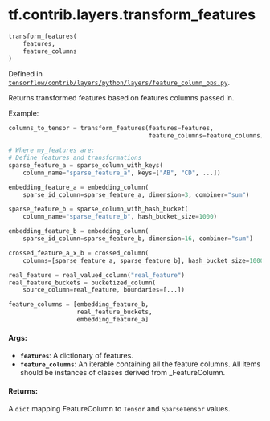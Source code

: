 <div itemscope itemtype="http://developers.google.com/ReferenceObject">
<meta itemprop="name" content="tf.contrib.layers.transform_features" />
</div>

# tf.contrib.layers.transform_features

``` python
transform_features(
    features,
    feature_columns
)
```



Defined in [`tensorflow/contrib/layers/python/layers/feature_column_ops.py`](https://www.tensorflow.org/code/tensorflow/contrib/layers/python/layers/feature_column_ops.py).

Returns transformed features based on features columns passed in.

Example:

```python
columns_to_tensor = transform_features(features=features,
                                       feature_columns=feature_columns)

# Where my_features are:
# Define features and transformations
sparse_feature_a = sparse_column_with_keys(
    column_name="sparse_feature_a", keys=["AB", "CD", ...])

embedding_feature_a = embedding_column(
    sparse_id_column=sparse_feature_a, dimension=3, combiner="sum")

sparse_feature_b = sparse_column_with_hash_bucket(
    column_name="sparse_feature_b", hash_bucket_size=1000)

embedding_feature_b = embedding_column(
    sparse_id_column=sparse_feature_b, dimension=16, combiner="sum")

crossed_feature_a_x_b = crossed_column(
    columns=[sparse_feature_a, sparse_feature_b], hash_bucket_size=10000)

real_feature = real_valued_column("real_feature")
real_feature_buckets = bucketized_column(
    source_column=real_feature, boundaries=[...])

feature_columns = [embedding_feature_b,
                   real_feature_buckets,
                   embedding_feature_a]
```

#### Args:

* <b>`features`</b>: A dictionary of features.
* <b>`feature_columns`</b>: An iterable containing all the feature columns. All items
    should be instances of classes derived from _FeatureColumn.


#### Returns:

A `dict` mapping FeatureColumn to `Tensor` and `SparseTensor` values.